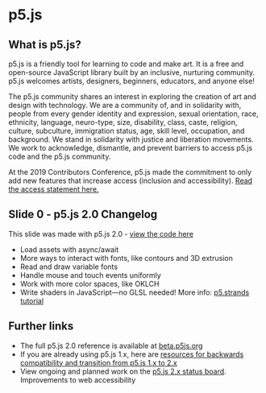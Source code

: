 # p5.js

## What is p5.js?

p5.js is a friendly tool for learning to code and make art. It is a free and open-source JavaScript library built by an inclusive, nurturing community. p5.js welcomes artists, designers, beginners, educators, and anyone else!

The p5.js community shares an interest in exploring the creation of art and design with technology. We are a community of, and in solidarity with, people from every gender identity and expression, sexual orientation, race, ethnicity, language, neuro-type, size, disability, class, caste, religion, culture, subculture, immigration status, age, skill level, occupation, and background. We stand in solidarity with justice and liberation movements. We work to acknowledge, dismantle, and prevent barriers to access p5.js code and the p5.js community.

At the 2019 Contributors Conference, p5.js made the commitment to only add new features that increase access (inclusion and accessibility). [Read the access statement here.](https://p5js.org/contribute/access/)

## Slide 0 - p5.js 2.0 Changelog

This slide was made with p5.js 2.0 - [view the code here](https://editor.p5js.org/davepagurek/sketches/-9oY4n2zM)

* Load assets with async/await
* More ways to interact with fonts, like contours and 3D extrusion
* Read and draw variable fonts
* Handle mouse and touch events uniformly
* Work with more color spaces, like OKLCH
* Write shaders in JavaScript—no GLSL needed! More info: [p5.strands tutorial](https://beta.p5js.org/tutorials/intro-to-p5-strands/)

## Further links

* The full p5.js 2.0 reference is available at [beta.p5js.org](https://beta.p5js.org/)
* If you are already using p5.js 1.x, here are [resources for backwards compatibility and transition from p5.js 1.x to 2.x](https://github.com/processing/p5.js-compatibility)
* View ongoing and planned work on the [p5.js 2.x status board](https://github.com/orgs/processing/projects/21/views/8). Improvements to web accessibility